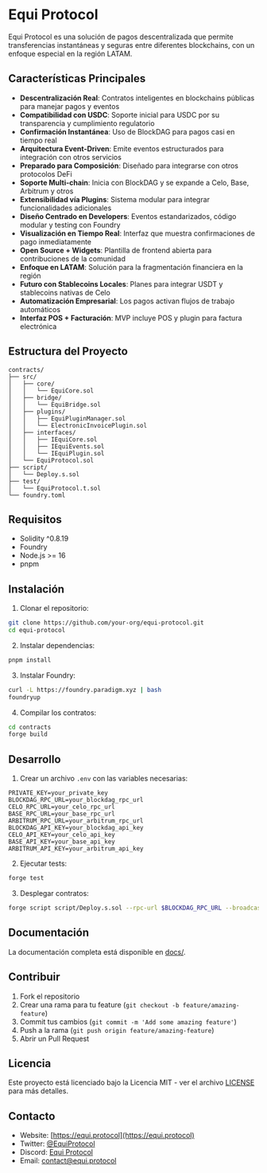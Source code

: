 # Equi Protocol

Equi Protocol es una solución de pagos descentralizada que permite transferencias instantáneas y seguras entre diferentes blockchains, con un enfoque especial en la región LATAM.

## Características Principales

- **Descentralización Real**: Contratos inteligentes en blockchains públicas para manejar pagos y eventos
- **Compatibilidad con USDC**: Soporte inicial para USDC por su transparencia y cumplimiento regulatorio
- **Confirmación Instantánea**: Uso de BlockDAG para pagos casi en tiempo real
- **Arquitectura Event-Driven**: Emite eventos estructurados para integración con otros servicios
- **Preparado para Composición**: Diseñado para integrarse con otros protocolos DeFi
- **Soporte Multi-chain**: Inicia con BlockDAG y se expande a Celo, Base, Arbitrum y otros
- **Extensibilidad vía Plugins**: Sistema modular para integrar funcionalidades adicionales
- **Diseño Centrado en Developers**: Eventos estandarizados, código modular y testing con Foundry
- **Visualización en Tiempo Real**: Interfaz que muestra confirmaciones de pago inmediatamente
- **Open Source + Widgets**: Plantilla de frontend abierta para contribuciones de la comunidad
- **Enfoque en LATAM**: Solución para la fragmentación financiera en la región
- **Futuro con Stablecoins Locales**: Planes para integrar USDT y stablecoins nativas de Celo
- **Automatización Empresarial**: Los pagos activan flujos de trabajo automáticos
- **Interfaz POS + Facturación**: MVP incluye POS y plugin para factura electrónica

## Estructura del Proyecto

```
contracts/
├── src/
│   ├── core/
│   │   └── EquiCore.sol
│   ├── bridge/
│   │   └── EquiBridge.sol
│   ├── plugins/
│   │   ├── EquiPluginManager.sol
│   │   └── ElectronicInvoicePlugin.sol
│   ├── interfaces/
│   │   ├── IEquiCore.sol
│   │   ├── IEquiEvents.sol
│   │   └── IEquiPlugin.sol
│   └── EquiProtocol.sol
├── script/
│   └── Deploy.s.sol
├── test/
│   └── EquiProtocol.t.sol
└── foundry.toml
```

## Requisitos

- Solidity ^0.8.19
- Foundry
- Node.js >= 16
- pnpm

## Instalación

1. Clonar el repositorio:
```bash
git clone https://github.com/your-org/equi-protocol.git
cd equi-protocol
```

2. Instalar dependencias:
```bash
pnpm install
```

3. Instalar Foundry:
```bash
curl -L https://foundry.paradigm.xyz | bash
foundryup
```

4. Compilar los contratos:
```bash
cd contracts
forge build
```

## Desarrollo

1. Crear un archivo `.env` con las variables necesarias:
```env
PRIVATE_KEY=your_private_key
BLOCKDAG_RPC_URL=your_blockdag_rpc_url
CELO_RPC_URL=your_celo_rpc_url
BASE_RPC_URL=your_base_rpc_url
ARBITRUM_RPC_URL=your_arbitrum_rpc_url
BLOCKDAG_API_KEY=your_blockdag_api_key
CELO_API_KEY=your_celo_api_key
BASE_API_KEY=your_base_api_key
ARBITRUM_API_KEY=your_arbitrum_api_key
```

2. Ejecutar tests:
```bash
forge test
```

3. Desplegar contratos:
```bash
forge script script/Deploy.s.sol --rpc-url $BLOCKDAG_RPC_URL --broadcast
```

## Documentación

La documentación completa está disponible en [docs/](./docs/).

## Contribuir

1. Fork el repositorio
2. Crear una rama para tu feature (`git checkout -b feature/amazing-feature`)
3. Commit tus cambios (`git commit -m 'Add some amazing feature'`)
4. Push a la rama (`git push origin feature/amazing-feature`)
5. Abrir un Pull Request

## Licencia

Este proyecto está licenciado bajo la Licencia MIT - ver el archivo [LICENSE](LICENSE) para más detalles.

## Contacto

- Website: [https://equi.protocol](https://equi.protocol)
- Twitter: [@EquiProtocol](https://twitter.com/EquiProtocol)
- Discord: [Equi Protocol](https://discord.gg/equi-protocol)
- Email: contact@equi.protocol
